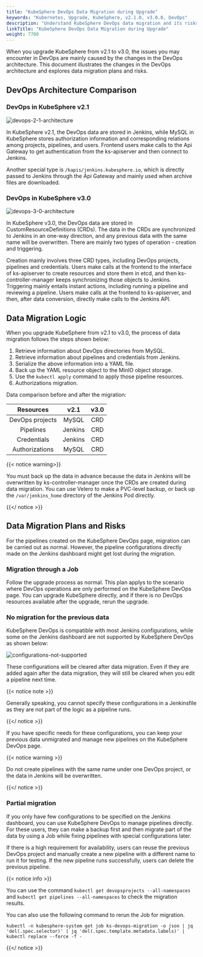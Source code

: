 ```yaml
---
title: "KubeSphere DevOps Data Migration during Upgrade"
keywords: "Kubernetes, Upgrade, KubeSphere, v2.1.0, v3.0.0, DevOps"
description: "Understand KubeSphere DevOps data migration and its risks during upgrade."
linkTitle: "KubeSphere DevOps Data Migration during Upgrade"
weight: 7700
---
```


When you upgrade KubeSphere from v2.1 to v3.0, the issues you may encounter in DevOps are mainly caused by the changes in the DevOps architecture. This document illustrates the changes in the DevOps architecture and explores data migration plans and risks.

## DevOps Architecture Comparison

### DevOps in KubeSphere v2.1

![devops-2-1-architecture](/images/docs/upgrade/devops-data-migration-upgrade/devops-2-1-architecture.png)

In KubeSphere v2.1, the DevOps data are stored in Jenkins, while MySQL in KubeSphere stores authorization information and corresponding relations among projects, pipelines, and users. Frontend users make calls to the Api Gateway to get authentication from the ks-apiserver and then connect to Jenkins.

Another special type is `/kapis/jenkins.kubesphere.io`, which is directly passed to Jenkins through the Api Gateway and mainly used when archive files are downloaded.

### DevOps in KubeSphere v3.0

![devops-3-0-architecture](/images/docs/upgrade/devops-data-migration-upgrade/devops-3-0-architecture.png)

In KubeSphere v3.0, the DevOps data are stored in CustomResourceDefinitions (CRDs). The data in the CRDs are synchronized to Jenkins in an one-way direction, and any previous data with the same name will be overwritten. There are mainly two types of operation - creation and triggering.

Creation mainly involves three CRD types, including DevOps projects, pipelines and credentials. Users make calls at the frontend to the interface of ks-apiserver to create resources and store them in etcd, and then ks-controller-manager keeps synchronizing those objects to Jenkins. Triggering mainly entails instant actions, including running a pipeline and reviewing a pipeline. Users make calls at the frontend to ks-apiserver, and then, after data conversion, directly make calls to the Jenkins API.

## Data Migration Logic

When you upgrade KubeSphere from v2.1 to v3.0, the process of data migration follows the steps shown below:

1. Retrieve information about DevOps directories from MySQL.
2. Retrieve information about pipelines and credentials from Jenkins.
3. Serialize the above information into a YAML file.
4. Back up the YAML resource object to the MinIO object storage.
5. Use the `kubectl apply` command to apply those pipeline resources.
6. Authorizations migration.

Data comparison before and after the migration:

|    Resources    |  v2.1   | v3.0 |
| :-------------: | :-----: | :--: |
| DevOps projects |  MySQL  | CRD  |
|    Pipelines    | Jenkins | CRD  |
|   Credentials   | Jenkins | CRD  |
| Authorizations  |  MySQL  | CRD  |

{{< notice warning>}}

You must back up the data in advance because the data in Jenkins will be overwritten by ks-controller-manager once the CRDs are created during data migration. You can use Velero to make a PVC-level backup, or back up the `/var/jenkins_home` directory of the Jenkins Pod directly.

{{</ notice >}}

## Data Migration Plans and Risks

For the pipelines created on the KubeSphere DevOps page, migration can be carried out as normal. However, the pipeline configurations directly made on the Jenkins dashboard might get lost during the migration.

### Migration through a Job

Follow the upgrade process as normal. This plan applys to the scenario where DevOps operations are only performed on the KubeSphere DevOps page. You can upgrade KubeSphere directly, and if there is no DevOps resources available after the upgrade, rerun the upgrade.

### No migration for the previous data

KubeSphere DevOps is compatible with most Jenkins configurations, while some on the Jenkins dashboard are not supported by KubeSphere DevOps as shown below:

![configurations-not-supported](/images/docs/upgrade/devops-data-migration-upgrade/configurations-not-supported.png)

These configurations will be cleared after data migration. Even if they are added again after the data migration, they will still be cleared when you edit a pipeline next time.

{{< notice note >}}

Generally speaking, you cannot specify these configurations in a Jenkinsfile as they are not part of the logic as a pipeline runs.

{{</ notice >}}

If you have specific needs for these configurations, you can keep your previous data unmigrated and manage new pipelines on the KubeSphere DevOps page. 

{{< notice warning >}}

Do not create pipelines with the same name under one DevOps project, or the data in Jenkins will be overwritten.

{{</ notice >}}

### Partial migration

If you only have few configurations to be specified on the Jenkins dashboard, you can use KubeSphere DevOps to manage pipelines directly. For these users, they can make a backup first and then migrate part of the data by using a Job while fixing pipelines with special configurations later.

If there is a high requirement for availability, users can reuse the previous DevOps project and manually create a new pipeline with a different name to run it for testing. If the new pipeline runs successfully, users can delete the previous pipeline.

{{< notice info >}}

You can use the command `kubectl get devopsprojects --all-namespaces` and `kubectl get pipelines --all-namespaces` to check the migration results.

You can also use the following command to rerun the Job for migration.

```
kubectl -n kubesphere-system get job ks-devops-migration -o json | jq 'del(.spec.selector)' | jq 'del(.spec.template.metadata.labels)' | kubectl replace --force -f -
```

{{</ notice >}}




